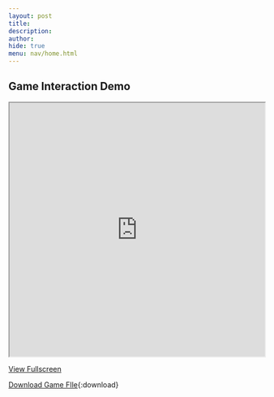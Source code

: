 ```yaml
---
layout: post 
title: 
description: 
author: 
hide: true
menu: nav/home.html
---
```


## Game Interaction Demo

<iframe src="https://frogpants.github.io/your-repo/original-renders/Optimized-HDRP-vHTML.html" width="100%" height="500px"></iframe>

[View Fullscreen](../original-renders/Optimized-HDRP-vHTML.html)

[Download Game FIle](../original-renders/Optimized-HDRP-vHTML.html){:download}